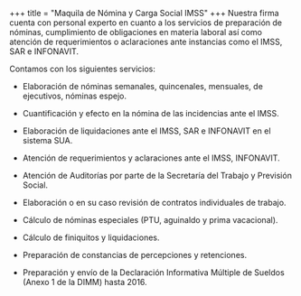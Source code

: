 +++
title = "Maquila de Nómina y Carga Social IMSS"
+++
Nuestra firma cuenta con <span class="invert-font">personal experto</span> en cuanto a los servicios de preparación de
nóminas, <span class="invert-font">cumplimiento de obligaciones</span> en materia laboral así como atención de
requerimientos o aclaraciones ante instancias como el IMSS, SAR e INFONAVIT.


Contamos con los siguientes servicios:


* <span class="invert-font">Elaboración de nóminas semanales, quincenales, mensuales, de ejecutivos, nóminas
espejo.</span>


* Cuantificación y efecto en la nómina de las incidencias ante el IMSS.


* <span class="invert-font">Elaboración de liquidaciones ante el IMSS, SAR e INFONAVIT en el sistema SUA.</span>


* Atención de requerimientos y aclaraciones ante el IMSS, INFONAVIT.


* <span class="invert-font">Atención de Auditorías por parte de la Secretaría del Trabajo y Previsión Social.</span>


* Elaboración o en su caso revisión de contratos individuales de trabajo.

* <span class="invert-font">Cálculo de nóminas especiales (PTU, aguinaldo y prima vacacional).</span>


* Cálculo de finiquitos y liquidaciones.


* <span class="invert-font">Preparación de constancias de percepciones y retenciones.</span>


* Preparación y envío de la Declaración Informativa Múltiple de Sueldos (Anexo 1 de la
DIMM) hasta 2016.